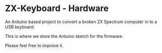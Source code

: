 ZX-Keyboard - Hardware
======================

An Arduino based project to convert a broken ZX Spectrum computer in to a USB keyboard.

This is where we store the Arduino sketch for the firmware.

Please feel free to improve it.